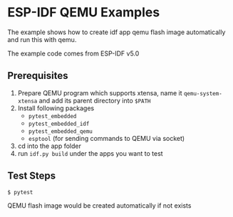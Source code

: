 # ESP-IDF QEMU Examples

The example shows how to create idf app qemu flash image automatically and run this with qemu.

The example code comes from ESP-IDF v5.0

## Prerequisites

1. Prepare QEMU program which supports xtensa, name it `qemu-system-xtensa` and add its parent directory into `$PATH`
2. Install following packages
   - `pytest_embedded`
   - `pytest_embedded_idf`
   - `pytest_embedded_qemu`
   - `esptool` (for sending commands to QEMU via socket)
3. cd into the app folder
4. run `idf.py build` under the apps you want to test

## Test Steps

```shell
$ pytest
```

QEMU flash image would be created automatically if not exists
